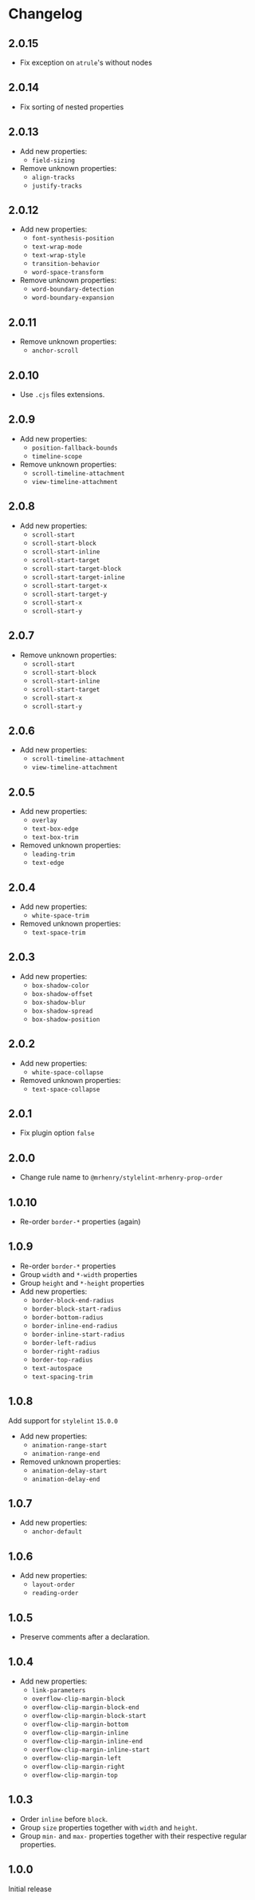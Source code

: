 # Changelog

## 2.0.15

- Fix exception on `atrule`'s without nodes

## 2.0.14

- Fix sorting of nested properties

## 2.0.13

- Add new properties:
  - `field-sizing`
- Remove unknown properties:
  - `align-tracks`
  - `justify-tracks`

## 2.0.12

- Add new properties:
  - `font-synthesis-position`
  - `text-wrap-mode`
  - `text-wrap-style`
  - `transition-behavior`
  - `word-space-transform`
- Remove unknown properties:
  - `word-boundary-detection`
  - `word-boundary-expansion`

## 2.0.11

- Remove unknown properties:
  - `anchor-scroll`

## 2.0.10

- Use `.cjs` files extensions.

## 2.0.9

- Add new properties:
  - `position-fallback-bounds`
  - `timeline-scope`
- Remove unknown properties:
  - `scroll-timeline-attachment`
  - `view-timeline-attachment`

## 2.0.8

- Add new properties:
  - `scroll-start`
  - `scroll-start-block`
  - `scroll-start-inline`
  - `scroll-start-target`
  - `scroll-start-target-block`
  - `scroll-start-target-inline`
  - `scroll-start-target-x`
  - `scroll-start-target-y`
  - `scroll-start-x`
  - `scroll-start-y`

## 2.0.7

- Remove unknown properties:
  - `scroll-start`
  - `scroll-start-block`
  - `scroll-start-inline`
  - `scroll-start-target`
  - `scroll-start-x`
  - `scroll-start-y`

## 2.0.6

- Add new properties:
  - `scroll-timeline-attachment`
  - `view-timeline-attachment`

## 2.0.5

- Add new properties:
  - `overlay`
  - `text-box-edge`
  - `text-box-trim`
- Removed unknown properties:
  - `leading-trim`
  - `text-edge`

## 2.0.4

- Add new properties:
  - `white-space-trim`
- Removed unknown properties:
  - `text-space-trim`

## 2.0.3

- Add new properties:
  - `box-shadow-color`
  - `box-shadow-offset`
  - `box-shadow-blur`
  - `box-shadow-spread`
  - `box-shadow-position`

## 2.0.2

- Add new properties:
  - `white-space-collapse`
- Removed unknown properties:
  - `text-space-collapse`

## 2.0.1

- Fix plugin option `false`

## 2.0.0

- Change rule name to `@mrhenry/stylelint-mrhenry-prop-order`

## 1.0.10

- Re-order `border-*` properties (again)

## 1.0.9

- Re-order `border-*` properties
- Group `width` and `*-width` properties
- Group `height` and `*-height` properties
- Add new properties:
  - `border-block-end-radius`
  - `border-block-start-radius`
  - `border-bottom-radius`
  - `border-inline-end-radius`
  - `border-inline-start-radius`
  - `border-left-radius`
  - `border-right-radius`
  - `border-top-radius`
  - `text-autospace`
  - `text-spacing-trim`

## 1.0.8

Add support for `stylelint` `15.0.0`

- Add new properties:
  - `animation-range-start`
  - `animation-range-end`
- Removed unknown properties:
  - `animation-delay-start`
  - `animation-delay-end`

## 1.0.7

- Add new properties:
  - `anchor-default`

## 1.0.6

- Add new properties:
  - `layout-order`
  - `reading-order`

## 1.0.5

- Preserve comments after a declaration.

## 1.0.4

- Add new properties:
  - `link-parameters`
  - `overflow-clip-margin-block`
  - `overflow-clip-margin-block-end`
  - `overflow-clip-margin-block-start`
  - `overflow-clip-margin-bottom`
  - `overflow-clip-margin-inline`
  - `overflow-clip-margin-inline-end`
  - `overflow-clip-margin-inline-start`
  - `overflow-clip-margin-left`
  - `overflow-clip-margin-right`
  - `overflow-clip-margin-top`

## 1.0.3

- Order `inline` before `block`.
- Group `size` properties together with `width` and `height`.
- Group `min-` and `max-` properties together with their respective regular properties.

## 1.0.0

Initial release
